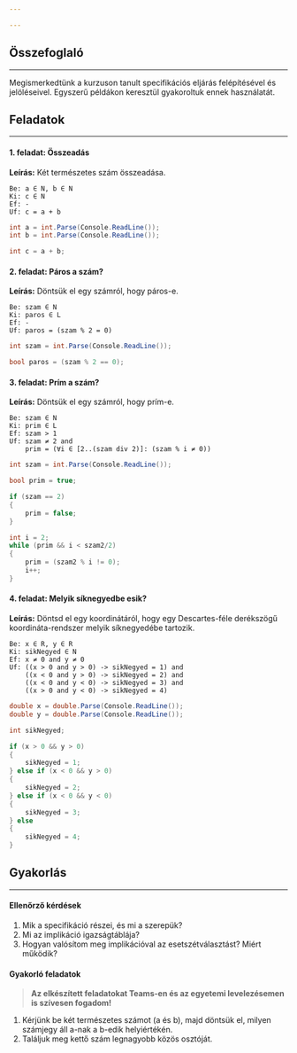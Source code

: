 ```yaml
---

---
```


## Összefoglaló
___

Megismerkedtünk a kurzuson tanult specifikációs eljárás felépítésével és jelöléseivel. Egyszerű példákon keresztül gyakoroltuk ennek használatát.


## Feladatok
___

#### 1. feladat: Összeadás

**Leírás:** Két természetes szám összeadása.

```
Be: a ∈ N, b ∈ N
Ki: c ∈ N
Ef: -
Uf: c = a + b
```

```C#
int a = int.Parse(Console.ReadLine());
int b = int.Parse(Console.ReadLine());

int c = a + b;
```


#### 2. feladat: Páros a szám?

**Leírás:** Döntsük el egy számról, hogy páros-e.

```
Be: szam ∈ N
Ki: paros ∈ L
Ef: -
Uf: paros = (szam % 2 = 0)
```

```C#
int szam = int.Parse(Console.ReadLine());

bool paros = (szam % 2 == 0);
```


#### 3. feladat: Prím a szám?

**Leírás:** Döntsük el egy számról, hogy prím-e.

```
Be: szam ∈ N
Ki: prim ∈ L
Ef: szam > 1
Uf: szam ≠ 2 and
    prim = (∀i ∈ [2..(szam div 2)]: (szam % i ≠ 0))
```

```C#
int szam = int.Parse(Console.ReadLine());

bool prim = true;

if (szam == 2)
{
	prim = false;
}

int i = 2;
while (prim && i < szam2/2)
{
    prim = (szam2 % i != 0);
    i++;
}
```


#### 4. feladat: Melyik síknegyedbe esik?

**Leírás:** Döntsd el egy koordinátáról, hogy egy Descartes-féle derékszögű koordináta-rendszer melyik síknegyedébe tartozik.

```
Be: x ∈ R, y ∈ R
Ki: sikNegyed ∈ N
Ef: x ≠ 0 and y ≠ 0
Uf: ((x > 0 and y > 0) -> sikNegyed = 1) and
    ((x < 0 and y > 0) -> sikNegyed = 2) and
    ((x < 0 and y < 0) -> sikNegyed = 3) and
    ((x > 0 and y < 0) -> sikNegyed = 4)
```

```C#
double x = double.Parse(Console.ReadLine());
double y = double.Parse(Console.ReadLine());

int sikNegyed;

if (x > 0 && y > 0)
{
    sikNegyed = 1;
} else if (x < 0 && y > 0)
{
    sikNegyed = 2;
} else if (x < 0 && y < 0)
{
    sikNegyed = 3;
} else
{
    sikNegyed = 4;
}
```


## Gyakorlás
___
#### Ellenőrző kérdések

1. Mik a specifikáció részei, és mi a szerepük?
2. Mi az implikáció igazságtáblája?
3. Hogyan valósítom meg implikációval az esetszétválasztást? Miért működik?


#### Gyakorló feladatok

>**Az elkészített feladatokat Teams-en és az egyetemi levelezésemen is szívesen fogadom!**

1. Kérjünk be két természetes számot (a és b), majd döntsük el, milyen számjegy áll a-nak a b-edik helyiértékén.
2. Találjuk meg kettő szám legnagyobb közös osztóját.
